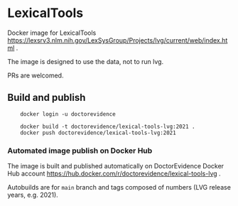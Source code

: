 # LexicalTools

Docker image for LexicalTools https://lexsrv3.nlm.nih.gov/LexSysGroup/Projects/lvg/current/web/index.html .

The image is designed to use the data, not to run lvg.

PRs are welcomed.

## Build and publish

```
    docker login -u doctorevidence

    docker build -t doctorevidence/lexical-tools-lvg:2021 .
    docker push doctorevidence/lexical-tools-lvg:2021
```

### Automated image publish on Docker Hub

The image is built and published automatically on DoctorEvidence Docker Hub account https://hub.docker.com/r/doctorevidence/lexical-tools-lvg .

Autobuilds are for `main` branch and tags composed of numbers (LVG release years, e.g. 2021).

